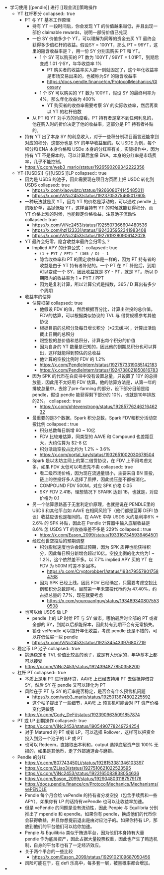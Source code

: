 - 学习使用 [[pendle]] 进行 [[现金流]]策略操作
	- YT 杠杆积分
	  collapsed:: true
		- PT 与 YT 基本工作原理
			- 持有 YT 一段时间后，你会发现 YT 的价值越来越低，并且出现一部份 claimable rewards，说明一部份价值已兑现
			- 一份 SY 价值多少个 YT，可以理解为同等的资金去买 YT 最终会获得多少倍杠杆的收益。假设SY = 100YT，那么 PT = 99YT，这里的隐含收益率是？，用一份 SY 分别去购买 PT 和 YT。
				- 1 个 SY 可以购买的 PT 数为 100YT / 99YT = 1.01PT，到期后变成 1.01 个SY，年华收益率 1%
					- PT 购买者的收益率买入那一刻就固定了，这个年化收益率是市场交易出来的，也被称为SY 的隐含收益率
					- https://docs.pendle.finance/cn/ProtocolMechanics/Glossary
				- 1 个 SY 可以购买的 YT 数为 100YT，假设 SY 的最终利率为 4%，那么年化收益为 400%
					- YT 购买者的收益率需要考察 SY 的实际收益率，然后再乘以 YT 的杠杆倍数
			- 从 PT 和 YT 对手方的角度看，PT 持有者是拿不到任何利息的，他在购入时的折价决定了他的收益率，这部分是 PT 持有者补贴的。
		- 持有 YT 出了本身 SY 的利息收入，对于一些积分制项目而言还能拿到对应的积分，这部分也是 SY 的年华收益里的。以 USDE 为例，每个积分和 ENA 本身价格和 USDe 本身的分红率有关，实际操作中，因为持有 YT 不是保本的，可以计算后套保 ENA。本身的分红率是市场费率，几乎不能控制。
		- https://x.com/web3_mario/status/1926590209342222356
	- YT-[[USDS]] 与[[USDS ]]LP
	  collapsed:: true
		- 因为是 USDS 的池子，因此需要现在项目方页面上把 USDC 转化到 USDS
		  collapsed:: true
			- https://x.com/xiaoyubtc/status/1926608074145485011
			- https://x.com/ViNc2453/status/1923705375465017605
		- 一种玩法就是买 YT，因为 YT 的价格是浮动的，可以通过 pendle 上的限价单，高抛低吸 YT，这样当持有 YT 的时候就能获得积分，而 YT 价格上涨的时候，也能锁定价格收益，注意池子流动性
		  collapsed:: true
			- https://x.com/ViNc2453/status/1925507366604480536
			- https://x.com/hzl123331/status/1924335952341983408
			- https://x.com/ViNc2453/status/1927619280906142028
		- YT 最终会归零，隐含收益率最终会归零么？
			- Implied APY 的计算公式：
			  collapsed:: true
				- `(1 + PYT / PPT) ^ (365 / D) - 1`
				- 隐含收益率和 PT 的固定收益率是一样的，因为 PT 持有者的收益是由于 YT 持有者补贴的。一个 PT 在 YT 补贴后，到期可以变成一个 SY，因此收益就是 SY - PT，就是 YT。所以 D 期限内的收益率为 1 + PYT / PPT
				- 因为是复利计算，所以计算公式是指数，365 / D 算出有多少个周期
		- 收益率的估算
			- 估算框架
			  collapsed:: true
				- 他假设 FDV 的值，然后根据百分比，计算出空投的总价值。FDV的估算，可以根据类似协议的 TVL 与 借贷规模参考其他协议
				- 根据目前的总积分及每日增长积分（*2去缓冲），计算出活动截止日期的总积分
				- 跟空投的总价值和总积分，计算出每个积分的价值
				- 因为自身的 YT 数量是已知的，因此他的到期总积分也可以算出，这样就能得到预估的总收益
				- 他计算的空投比例时 FDV 的 1.2%
				- https://x.com/PendleIntern/status/1927573319085142183
				- https://x.com/PendleIntern/status/1924738021850816783
			- 因为 SPK 的代币在白皮书中没有设置总量，只设置了 10Y 的总排放量，因此用不太好用 FDV 估算。他的估算方法是，从第一年的排放总量中，去除了pre-farming 的部分，设下部分目前是给 pendle，假设 pendle 能获得剩下部分的 10%，也就是10年排放的2%。
			  collapsed:: true
				- https://x.com/phtevenstrong/status/1928577624621646232
			- 最重要的是3个数据，Spark 积分总数，Spark FDV和积分活动空投比例
			  collapsed:: true
				- 积分总数每日新增 80 ~ 10亿
				- FDV 比较难估算，同类型的 AAVE 和 Compound 也差距巨大，大约估算为 $2-8 亿
				- 积分活动空投占比约为 1.2% ~ 3.6%
				- https://x.com/portal_kay/status/1932651002030678504
			- Spark 是以太坊主网上的第二借贷协议，在 FDV 上不用考虑太多，如果 FDV 太低可以考虑先不卖
			  collapsed:: true
				- 看二级市场价格，因为现在流通量很小，主要来自 BN 空投，链上的空投好多人选择了质押，因此抛压差不都被消化。
				- COMPOUND FDV 500M，对应 SPK 价格 0.05
				- SKY FDV 2.41B，理想情况下 SPARK 达到 1B，也就是，对应价格为 0.1
			- 另一个估算思路基于无套利定价原理，也就是说在 PENDLE里的 USDS 和其他平台如 AAVE 在相同风险下（他们都是蓝筹 DEFI 协议）收益应该也是相同的。在 AAVE 中存  USDS 大约是利率6% + 2.6% 的 SPK 补贴，因此在 Pendle 计算器中输入底层收益是 8.6% 怎 USDS YT 的收益率差不多是 229%
			  collapsed:: true
				- https://x.com/Eason_2099/status/1933167345939464501
			- 经过创世空投后的预期调整
				- 积分膨胀速度也许会超过预期，因为 SPK 质押也能获得积分，因此每日积分新增会超过10亿。空投比例的化大约为1 ~ 1.2%，这个依然差不多。以 7.7% implied APY 买的 YT 在 FDV 为 500M 时差不多回本。
					- https://x.com/Cryptorobber1/status/1934795579017584768
				- 因为 SPK 已经上线，因此 FDV 已经确定，只需要考虑空投比例和积分总数即可。目前第一年未空投代币约为 47.40%，约占据总量的 7.7%，现在就要考虑
					- https://x.com/yourquantguy/status/1934893408075530508
		- 也可以给 USDS 做 LP
			- pendle 上的 LP 时给 PT 与 SY 做市，哪怕最后时全部的 PT 或者全部的 SY，到期以后都能保本，因此持有到期不会有无常损失。
			- 锁仓 vePendle 可以提升年化收益，考虑 pendle 还是不错的，可以在低位买一些 pendle
			- https://x.com/ViNc2453/status/1925345433976807719
	- 稳定币 LP 池子
	  collapsed:: true
		- 挑选稳定币 TVL 价值比较高的池子，或是有大玩家的，年华基本上都可以接受
		- https://x.com/ViNc2453/status/1924394877850358200
	- 杠杆 PT
	  collapsed:: true
		- 本质上是用 PT 进行循环贷，AAVE 上已经支持用 PT 去做抵押借贷 SY，然后 SY 在 pendle 又可以转化为 PT
		- 风险在于 PT 与 SY 的汇率是否稳定，是否会有什么预言机问题
			- https://x.com/web3_mario/status/1925013674802225592
			- 这个帖子提出了一些细节，AAVE 上 预言机可能会对 PT 资产价格变化更敏感
		- https://x.com/Cody_DeFi/status/1923909635091857874
	- PT 或 LP 到期操作
	  collapsed:: true
		- https://x.com/ViNc2453/status/1905490778249724254
		- 对于 Matured 的 PT 或者 LP，可以选择 Rollover，这样可以把资金投入到另一个池子的 LP 或 PT
		- 也可以 Redeem，直接取出本利和，output 选择底层资产是 100% 无损的，如果是其他币，走了外部通道会与磨损。
	- Pendle 的分红
		- https://x.com/807743450Li/status/1928153381346103397
		- https://x.com/ZLiao3/status/1927510621022523595
		- https://x.com/ViNc2453/status/1923165083838054636
		- https://x.com/Eason_2099/status/1929048031187579176
		- https://docs.pendle.finance/cn/ProtocolMechanics/Mechanisms/vePENDLE
		- Pendle 每个月会给 vePendle 的持有者分发空投（包含手续费和一些 APY），如果你有 LP 的话持有vePendle 也可以让收益率加速。
		- 但是 vePendle 的问题是没有流动性，因此 Penpie 与 Equilibria 分别推出了 mpendle 和 ependle。如果你有 pendle，换成他们的代币你会获得收益，并且你想提前退出是由对应池子的。如果你持有 LP，那放到他们的平台他们可以给你加速。
		- Penpie 与 Equilibria 类似于贿选平台，因为他们本身持有大量 pendle 作为底层资产，因此占据大量投票权重，因此也产生了贿选机制，自身的平台币也有了一定经济效应。
		- 关于两个平台的一些比较
			- https://x.com/Eason_2099/status/1929102109687050456
		- 风险可能在于，在 defi 乐高中，每多套一层，被黑概率都会增加。
-